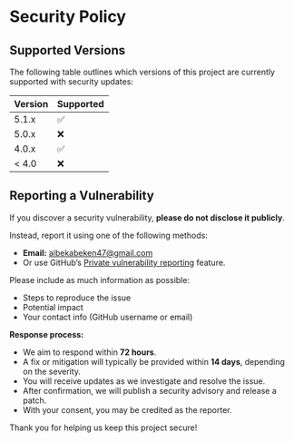 # Security Policy

## Supported Versions

The following table outlines which versions of this project are currently supported with security updates:

| Version | Supported          |
| ------- | ------------------ |
| 5.1.x   | :white_check_mark: |
| 5.0.x   | :x:                |
| 4.0.x   | :white_check_mark: |
| < 4.0   | :x:                |

## Reporting a Vulnerability

If you discover a security vulnerability, **please do not disclose it publicly**.

Instead, report it using one of the following methods:
- **Email:** [aibekabeken47@gmail.com](mailto:aibekabeken47@gmail.com)
- Or use GitHub’s [Private vulnerability reporting](https://docs.github.com/en/code-security/security-advisories/guidance-on-reporting-and-writing/vulnerability-reports-on-github) feature.

Please include as much information as possible:
- Steps to reproduce the issue
- Potential impact
- Your contact info (GitHub username or email)

**Response process:**
- We aim to respond within **72 hours**.
- A fix or mitigation will typically be provided within **14 days**, depending on the severity.
- You will receive updates as we investigate and resolve the issue.
- After confirmation, we will publish a security advisory and release a patch.
- With your consent, you may be credited as the reporter.

Thank you for helping us keep this project secure!
